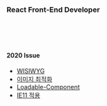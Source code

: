 ### React Front-End Developer

<br/>
<br/>
<br/>

#### 2020 Issue
- [WISIWYG](https://gist.github.com/kdilot/9ad8c363d739f97722c2c255fb3bbe97)
- [이미지 최적화](https://gist.github.com/kdilot/cdf5db9f4a1b677f07c6a50609b12848)
- [Loadable-Component](https://gist.github.com/kdilot/f1d57e88fb3c0c90e6fc150c83bf39ff)
- [IE11 적용](		https://gist.github.com/kdilot/80204841f80b6f47ba0fd92fc749e6da)
